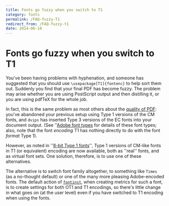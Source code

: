 ```yaml
---
title: Fonts go fuzzy when you switch to T1
category: fonts
permalink: /FAQ-fuzzy-T1
redirect_from: /FAQ-fuzzy-t1
date: 2014-06-10
---
```


# Fonts go fuzzy when you switch to T1

You've been having problems with hyphenation, and someone has
suggested that you should use `\usepackage[T1]{fontenc}`
to help sort them out.  Suddenly you find that your final PDF
has become fuzzy.  The problem may arise whether you are using PostScript
output and then distilling it, or you are using pdfTeX for the
whole job.

In fact, this is the same problem as most others about the
[quality of PDF](/FAQ-dvips-pdf): you've abandoned
your previous setup using Type&nbsp;1 versions of the CM fonts, and
`dvips` has inserted Type&nbsp;3 versions of the EC fonts
into your document output.  (See 
''[Adobe font types](/FAQ-adobetypen)
for details of these font types; also, note that the font
_encoding_&nbsp;T1
has nothing directly to do with the font _format_&nbsp;Type&nbsp;1).

However, as noted in 
''[8-bit Type&nbsp;1 fonts](/FAQ-type1T1)'',
Type&nbsp;1 versions of CM-like fonts in T1 (or equivalent) encoding
are now available, both as ''real'' fonts, and as virtual font sets.
One solution, therefore, is to use one of these alternatives.

The alternative is to switch font family altogether, to something like
`Times` (as a no-thought default) or one of the many more pleasing
Adobe-encoded fonts.  The default action of [`fontinst`](https://ctan.org/pkg/fontinst), when
creating metrics for such a font, is to create settings for both OT1
and T1 encodings, so there's little change in what goes on (at the
user level) even if you have switched to T1&nbsp;encoding when using the
fonts.

